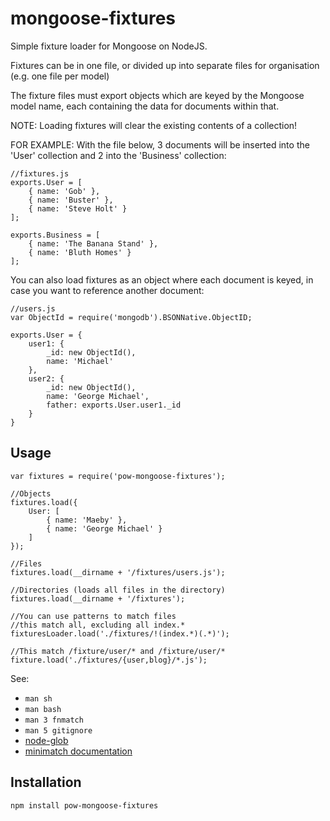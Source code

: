 mongoose-fixtures
=================

Simple fixture loader for Mongoose on NodeJS.

Fixtures can be in one file, or divided up into separate files for organisation 
(e.g. one file per model)

The fixture files must export objects which are keyed by the Mongoose model name, each
containing the data for documents within that.

NOTE: Loading fixtures will clear the existing contents of a collection!

FOR EXAMPLE:
With the file below, 3 documents will be inserted into the 'User' collection and 2 into the 'Business' collection:

    //fixtures.js
    exports.User = [
        { name: 'Gob' },
        { name: 'Buster' },
        { name: 'Steve Holt' }
    ];

    exports.Business = [
        { name: 'The Banana Stand' },
        { name: 'Bluth Homes' }
    ];


You can also load fixtures as an object where each document is keyed, in case you want to reference another document:

    //users.js
    var ObjectId = require('mongodb').BSONNative.ObjectID;

    exports.User = {
        user1: {
            _id: new ObjectId(),
            name: 'Michael'
        },
        user2: {
            _id: new ObjectId(),
            name: 'George Michael',
            father: exports.User.user1._id
        }
    }


Usage
-----

    var fixtures = require('pow-mongoose-fixtures');
    
    //Objects
    fixtures.load({
        User: [
            { name: 'Maeby' },
            { name: 'George Michael' }
        ]
    });

    //Files
    fixtures.load(__dirname + '/fixtures/users.js');

    //Directories (loads all files in the directory)
    fixtures.load(__dirname + '/fixtures');
    
    //You can use patterns to match files
    //this match all, excluding all index.*
    fixturesLoader.load('./fixtures/!(index.*)(.*)');
    
    //This match /fixture/user/* and /fixture/user/*
    fixture.load('./fixtures/{user,blog}/*.js');
    
See:

* `man sh`
* `man bash`
* `man 3 fnmatch`
* `man 5 gitignore`
* [node-glob](https://github.com/isaacs/node-glob)
* [minimatch documentation](https://github.com/isaacs/minimatch)

Installation
------------

    npm install pow-mongoose-fixtures
